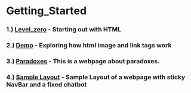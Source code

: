 # Getting_Started

### 1.) [Level_zero](https://github.com/wespy01/Getting_Started/tree/main/0-%20Level_Zero) - Starting out with HTML

### 2.) [Demo](https://github.com/wespy01/Getting_Started/tree/main/1-%20Demo) - Exploring how html image and link tags work

### 3.) [Paradoxes](https://github.com/wespy01/Getting_Started/tree/main/3%20Paradoxes) - This is a webpage about paradoxes.

### 4.) [Sample Layout](https://github.com/wespy01/Getting_Started/tree/main/4%20Sample_Layout) - Sample Layout of a webpage with sticky NavBar and a fixed chatbot
